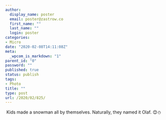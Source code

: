 ```yaml
---
author:
  display_name: poster
  email: poster@zastrow.co
  first_name: ""
  last_name: ""
  login: poster
categories:
- Micro
date: "2020-02-08T14:11:08Z"
meta:
  _wpcom_is_markdown: "1"
parent_id: "0"
password: ""
published: true
status: publish
tags:
- Photo
title: ""
type: post
url: /2020/02/825/
---
```

<p><img src="/assets/2020/02/83893816_102548417939733_7687048836910977670_n.jpg?_nc_ht=scontent.cdninstagram.com&amp;_nc_ohc=bq5p6BW0oXcAX_93wKG&amp;oh=fe9cc3c3975ce6caaa45efc504d0791a&amp;oe=5EB6D46F" alt="" /> Kids made a snowman all by themselves. Naturally, they named it Olaf. 😊⛄️</p>
